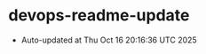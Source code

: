 # devops-readme-update
<!--START_SECTION:activity-->
- Auto-updated at Thu Oct 16 20:16:36 UTC 2025
<!--END_SECTION:activity-->
